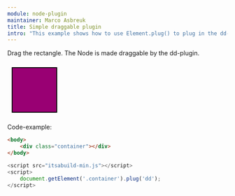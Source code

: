 ```yaml
---
module: node-plugin
maintainer: Marco Asbreuk
title: Simple draggable plugin
intro: "This example shows how to use Element.plug() to plug in the dd-plugin."
---
```


<style type="text/css">
    .container {
        margin: 10px;
        height: 100px;
        width: 100px;
        background-color: #990073;
        border: 2px solid #000;
        display: inline-block;
        *display: inline;
        *zoom: 1;
    }
    .body-content.module p.spaced {
        margin-top: 150px;
    }
</style>

Drag the rectangle. The Node is made draggable by the dd-plugin.

<div class="container"></div>

<p class="spaced">Code-example:</p>

```html
<body>
    <div class="container"></div>
</body>
```

```js
<script src="itsabuild-min.js"></script>
<script>
    document.getElement('.container').plug('dd');
</script>
```

<script src="../../dist/itsabuild-min.js"></script>
<script>
    document.getElement('.container').plug('dd');
</script>
